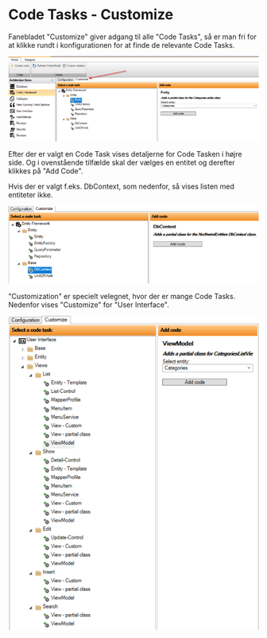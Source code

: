 # Code Tasks - Customize

Fanebladet "Customize" giver adgang til alle "Code Tasks", så er man fri for at klikke rundt i konfigurationen for at finde de relevante Code Tasks.

![Alt text](media/CodeTasksCustomization.png)

Efter der er valgt en Code Task vises detaljerne for Code Tasken i højre side. Og i ovenstående tilfælde skal der vælges en entitet og derefter klikkes på "Add Code".

Hvis der er valgt f.eks. DbContext, som nedenfor, så vises listen med entiteter ikke.

![](media/CodeTasksCustomization-1.png)

"Customization" er specielt velegnet, hvor der er mange Code Tasks. Nedenfor vises "Customize" for "User Interface".

![Alt text](media/CodeTasksCustomization-2.png)